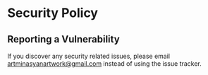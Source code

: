 # Security Policy

## Reporting a Vulnerability

If you discover any security related issues, please email artminasyanartwork@gmail.com instead of using the issue tracker.
